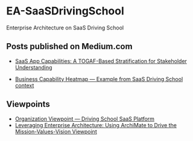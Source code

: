 # EA-SaaSDrivingSchool
Enterprise Architecture on SaaS Driving School

## Posts published on Medium.com
* [SaaS App Capabilities: A TOGAF-Based Stratification for Stakeholder Understanding](https://medium.com/@seesiva/driving-school-saas-app-capabilities-a-togaf-based-stratification-for-stakeholder-understanding-1eb3fcd26211)

* [Business Capability Heatmap — Example from SaaS Driving School context](https://medium.com/@seesiva/business-capability-heatmap-fad0563909cb)
## Viewpoints
* [Organization Viewpoint — Driving School SaaS Platform](https://medium.com/p/2e22fcc54fd5)
* [Leveraging Enterprise Architecture: Using ArchiMate to Drive the Mission-Values-Vision Viewpoint](https://medium.com/@seesiva/leveraging-enterprise-architecture-using-archimate-to-drive-the-mission-values-vision-viewpoint-2066397dba74)

